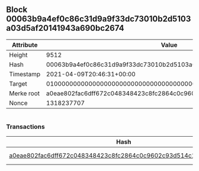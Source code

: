 ## Block 00063b9a4ef0c86c31d9a9f33dc73010b2d5103a03d5af20141943a690bc2674

Attribute | Value
--- | ---
Height | 9512
Hash | 00063b9a4ef0c86c31d9a9f33dc73010b2d5103a03d5af20141943a690bc2674
Timestamp | 2021-04-09T20:46:31+00:00
Target | 0100000000000000000000000000000000000000000000000000000000000000
Merke root | a0eae802fac6dff672c048348423c8fc2864c0c9602c93d514c118fdc8ae4034
Nonce | 1318237707

```

```

### Transactions

Hash | Amount
--- | ---
[a0eae802fac6dff672c048348423c8fc2864c0c9602c93d514c118fdc8ae4034](a0eae802fac6dff672c048348423c8fc2864c0c9602c93d514c118fdc8ae4034.md) | 10.00000000 SKEPTI 
